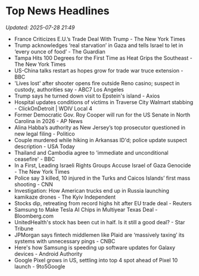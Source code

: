 # Top News Headlines

_Updated: 2025-07-28 21:49_

- France Criticizes E.U.’s Trade Deal With Trump - The New York Times
- Trump acknowledges ‘real starvation’ in Gaza and tells Israel to let in ‘every ounce of food’ - The Guardian
- Tampa Hits 100 Degrees for the First Time as Heat Grips the Southeast - The New York Times
- US-China talks restart as hopes grow for trade war truce extension - BBC
- 'Lives lost' after shooter opens fire outside Reno casino; suspect in custody, authorities say - ABC7 Los Angeles
- Trump says he turned down visit to Epstein's island - Axios
- Hospital updates conditions of victims in Traverse City Walmart stabbing - ClickOnDetroit | WDIV Local 4
- Former Democratic Gov. Roy Cooper will run for the US Senate in North Carolina in 2026 - AP News
- Alina Habba’s authority as New Jersey’s top prosecutor questioned in new legal filing - Politico
- Couple murdered while hiking in Arkansas ID'd; police update suspect description - USA Today
- Thailand and Cambodia agree to 'immediate and unconditional ceasefire' - BBC
- In a First, Leading Israeli Rights Groups Accuse Israel of Gaza Genocide - The New York Times
- Police say 3 killed, 10 injured in the Turks and Caicos Islands’ first mass shooting - CNN
- Investigation: How American trucks end up in Russia launching kamikaze drones - The Kyiv Independent
- Stocks dip, retreating from record highs hit after EU trade deal - Reuters
- Samsung to Make Tesla AI Chips in Multiyear Texas Deal - Bloomberg.com
- UnitedHealth's stock has been cut in half. Is it still a good deal? - Star Tribune
- JPMorgan says fintech middlemen like Plaid are ‘massively taxing’ its systems with unnecessary pings - CNBC
- Here's how Samsung is speeding up software updates for Galaxy devices - Android Authority
- Google Pixel grows in US, settling into top 4 spot ahead of Pixel 10 launch - 9to5Google